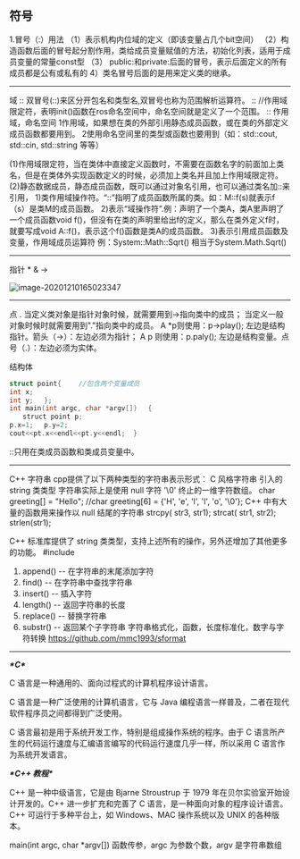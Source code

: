 ## 符号


1.冒号（:）用法
（1）表示机构内位域的定义（即该变量占几个bit空间）
（2）构造函数后面的冒号起分割作用，类给成员变量赋值的方法，初始化列表，适用于成员变量的常量const型
（3） public:和private:后面的冒号，表示后面定义的所有成员都是公有或私有的
4）类名冒号后面的是用来定义类的继承。


---
域 ::
双冒号(::)来区分开包名和类型名,双冒号也称为范围解析运算符。
:: //作用域限定符，表明init()函数在ros命名空间中，命名空间就是定义了一个范围。
:: 作用域，命名空间
1作用域，如果想在类的外部引用静态成员函数，或在类的外部定义成员函数都要用到。
2使用命名空间里的类型或函数也要用到（如：std::cout, std::cin, std::string 等等）

(1)作用域限定符，当在类体中直接定义函数时，不需要在函数名字的前面加上类名，但是在类体外实现函数定义的时候，必须加上类名并且加上作用域限定符。
(2)静态数据成员，静态成员函数，既可以通过对象名引用，也可以通过类名加::来引用，
1)类作用域操作符。“::”指明了成员函数所属的类。如：M::f(s)就表示f（s）是类M的成员函数。
2)表示“域操作符”.例：声明了一个类A，类A里声明了一个成员函数void f()，但没有在类的声明里给出f的定义，那么在类外定义f时， 就要写成void A::f()，表示这个f()函数是类A的成员函数。
3)表示引用成员函数及变量，作用域成员运算符
例：System::Math::Sqrt() 相当于System.Math.Sqrt()

---
指针 * & ->

![image-20201210165023347](https://i.loli.net/2020/12/10/x8wPkeGiMFozWby.png)


---
点 .
当定义类对象是指针对象时候，就需要用到->指向类中的成员；
当定义一般对象时候时就需要用到"."指向类中的成员。
A *p则使用：p->play(); 左边是结构指针。箭头（->）：左边必须为指针；
A p 则使用：p.paly(); 左边是结构变量。点号（.）：左边必须为实体。



结构体

```cpp
struct point{　　 //包含两个变量成员　 
int x;　　 
int y;　 };　　 
int main(int argc, char *argv[])　 {
　　struct point p;　 
p.x=1;　 p.y=2;　 
cout<<pt.x<<endl<<pt.y<<endl;  }
```

::只用在类成员函数和类成员变量中。


---
C++ 字符串
cpp提供了以下两种类型的字符串表示形式：
C 风格字符串
引入的 string 类类型
字符串实际上是使用 null 字符 '\0' 终止的一维字符数组。
char greeting[] = "Hello"; //char greeting[6] = {'H', 'e', 'l', 'l', 'o', '\0'};
C++ 中有大量的函数用来操作以 null 结尾的字符串
strcpy( str3, str1); strcat( str1, str2); strlen(str1);

C++ 标准库提供了 string 类类型，支持上述所有的操作，另外还增加了其他更多的功能。
#include <string>
1. append() -- 在字符串的末尾添加字符
2. find() -- 在字符串中查找字符串
4. insert() -- 插入字符
5. length() -- 返回字符串的长度
6. replace() -- 替换字符串
7. substr() -- 返回某个子字符串
字符串格式化，函数，长度标准化，数字与字符转换
https://github.com/mmc1993/sformat





---



***\*C\****

C 语言是一种通用的、面向过程式的计算机程序设计语言。

C 语言是一种广泛使用的计算机语言，它与 Java 编程语言一样普及，二者在现代软件程序员之间都得到广泛使用。

C 语言最初是用于系统开发工作，特别是组成操作系统的程序。由于 C 语言所产生的代码运行速度与汇编语言编写的代码运行速度几乎一样，所以采用 C 语言作为系统开发语言。

 

***\*C++ 教程\****

C++ 是一种中级语言，它是由 Bjarne Stroustrup 于 1979 年在贝尔实验室开始设计开发的。C++ 进一步扩充和完善了 C 语言，是一种面向对象的程序设计语言。C++ 可运行于多种平台上，如 Windows、MAC 操作系统以及 UNIX 的各种版本。 

 

main(int argc, char *argv[]) 函数传参，argc 为参数个数，argv 是字符串数组

